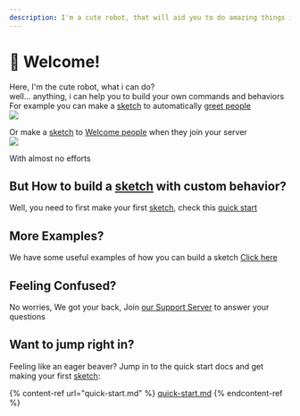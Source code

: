 ```yaml
---
description: I'm a cute robot, that will aid you to do amazing things in your server!!
---
```


# 👋 Welcome!

Here, I'm the cute robot, what i can do?\
well... anything, i can help you to build your own commands and behaviors \
For example you can make a [sketch](tutorials/create.md) to automatically [greet people](examples/userText.md)\
![](https://i.imgur.com/bPGLkIS.jpg)

Or make a [sketch](tutorials/create.md) to [Welcome people](examples/memberJoin.md) when they join your server\
![](https://i.imgur.com/VbIS3q0.jpg)

With almost no efforts

## But How to build a [sketch](tutorials/create.md) with custom behavior?
Well, you need to first make your first [sketch](tutorials/create.md), check this [quick start](quick-start.md)

## More Examples?
We have some useful examples of how you can build a sketch [Click here](./examples/)

## Feeling Confused?
No worries, We got your back, Join [our Support Server](https://discord.com/invite/bKQPWb99b7) to answer your questions

## Want to jump right in?

Feeling like an eager beaver? Jump in to the quick start docs and get making your first [sketch](tutorials/create.md):

{% content-ref url="quick-start.md" %}
[quick-start.md](quick-start.md)
{% endcontent-ref %}
